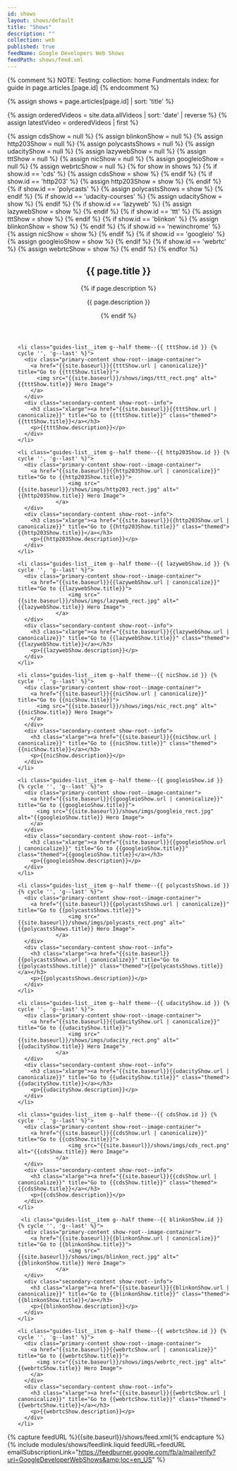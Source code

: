 ```yaml
---
id: shows
layout: shows/default
title: "Shows"
description: ""
collection: web
published: true
feedName: Google Developers Web Shows
feedPath: shows/feed.xml
---
```

{% comment %}
NOTE: Testing: collection: home
Fundmentals index: for guide in page.articles.[page.id]
{% endcomment %}

{% assign shows = page.articles[page.id] | sort: 'title'  %}

{% assign orderedVideos = site.data.allVideos | sort: 'date' | reverse %}
{% assign latestVideo = orderedVideos | first %}

{% assign cdsShow = null %}
{% assign blinkonShow = null %}
{% assign http203Show = null %}
{% assign polycastsShows = null %}
{% assign udacityShow = null %}
{% assign lazywebShow = null %}
{% assign tttShow = null %}
{% assign nicShow = null %}
{% assign googleioShow = null %}
{% assign webrtcShow = null %}
{% for show in shows %}
  {% if show.id == 'cds' %}
    {% assign cdsShow = show %}
  {% endif %}
  {% if show.id == 'http203' %}
    {% assign http203Show = show %}
  {% endif %}
  {% if show.id == 'polycasts' %}
    {% assign polycastsShows = show %}
  {% endif %}
  {% if show.id == 'udacity-courses' %}
    {% assign udacityShow = show %}
  {% endif %}
  {% if show.id == 'lazyweb' %}
    {% assign lazywebShow = show %}
  {% endif %}
  {% if show.id == 'ttt' %}
    {% assign tttShow = show %}
  {% endif %}
  {% if show.id == 'blinkon' %}
    {% assign blinkonShow = show %}
  {% endif %}
  {% if show.id == 'newinchrome' %}
    {% assign nicShow = show %}
  {% endif %}
  {% if show.id == 'googleio' %}
    {% assign googleioShow = show %}
  {% endif %}
  {% if show.id == 'webrtc' %}
    {% assign webrtcShow = show %}
  {% endif %}
{% endfor %}



<div class="guides-section">
  <header class="container">
      <h2 class="xxlarge">{{ page.title }}</h2>
      <div class="divider divider--secondary">
        <span class="themed divider-icon"></span>
      </div>
      {% if page.description %}
      <p>{{ page.description }}</p>
      {% endif %}
  </header>

  <ul class="guides-list container">

    <li class="guides-list__item g--half theme--{{ tttShow.id }} {% cycle '', 'g--last' %}">
      <div class="primary-content show-root--image-container">
        <a href="{{site.baseurl}}{{tttShow.url | canonicalize}}" title="Go to {{tttShow.title}}">
          <img src="{{site.baseurl}}/shows/imgs/ttt_rect.png" alt="{{tttShow.title}} Hero Image">
        </a>
      </div>
      <div class="secondary-content show-root--info">
        <h3 class="xlarge"><a href="{{site.baseurl}}{{tttShow.url | canonicalize}}" title="Go to {{tttShow.title}}" class="themed">{{tttShow.title}}</a></h3>
        <p>{{tttShow.description}}</p>
      </div>
    </li>

    <li class="guides-list__item g--half theme--{{ http203Show.id }} {% cycle '', 'g--last' %}">
      <div class="primary-content show-root--image-container">
      	<a href="{{site.baseurl}}{{http203Show.url | canonicalize}}" title="Go to {{http203Show.title}}">
					<img src="{{site.baseurl}}/shows/imgs/http203_rect.jpg" alt="{{http203Show.title}} Hero Image">
				</a>
      </div>
      <div class="secondary-content show-root--info">
        <h3 class="xlarge"><a href="{{site.baseurl}}{{http203Show.url | canonicalize}}" title="Go to {{http203Show.title}}" class="themed">{{http203Show.title}}</a></h3>
        <p>{{http203Show.description}}</p>
      </div>
    </li>

    <li class="guides-list__item g--half theme--{{ lazywebShow.id }} {% cycle '', 'g--last' %}">
      <div class="primary-content show-root--image-container">
      	<a href="{{site.baseurl}}{{lazywebShow.url | canonicalize}}" title="Go to {{lazywebShow.title}}">
					<img src="{{site.baseurl}}/shows/imgs/lazyweb_rect.jpg" alt="{{lazywebShow.title}} Hero Image">
				</a>
      </div>
      <div class="secondary-content show-root--info">
        <h3 class="xlarge"><a href="{{site.baseurl}}{{lazywebShow.url | canonicalize}}" title="Go to {{lazywebShow.title}}" class="themed">{{lazywebShow.title}}</a></h3>
        <p>{{lazywebShow.description}}</p>
      </div>
    </li>

    <li class="guides-list__item g--half theme--{{ nicShow.id }} {% cycle '', 'g--last' %}">
      <div class="primary-content show-root--image-container">
        <a href="{{site.baseurl}}{{nicShow.url | canonicalize}}" title="Go to {{nicShow.title}}">
          <img src="{{site.baseurl}}/shows/imgs/nic_rect.png" alt="{{nicShow.title}} Hero Image">
        </a>
      </div>
      <div class="secondary-content show-root--info">
        <h3 class="xlarge"><a href="{{site.baseurl}}{{nicShow.url | canonicalize}}" title="Go to {{nicShow.title}}" class="themed">{{nicShow.title}}</a></h3>
        <p>{{nicShow.description}}</p>
      </div>
    </li>

    <li class="guides-list__item g--half theme--{{ googleioShow.id }} {% cycle '', 'g--last' %}">
      <div class="primary-content show-root--image-container">
        <a href="{{site.baseurl}}{{googleioShow.url | canonicalize}}" title="Go to {{googleioShow.title}}">
          <img src="{{site.baseurl}}/shows/imgs/googleio_rect.jpg" alt="{{googleioShow.title}} Hero Image">
        </a>
      </div>
      <div class="secondary-content show-root--info">
        <h3 class="xlarge"><a href="{{site.baseurl}}{{googleioShow.url | canonicalize}}" title="Go to {{googleioShow.title}}" class="themed">{{googleioShow.title}}</a></h3>
        <p>{{googleioShow.description}}</p>
      </div>
    </li>

    <li class="guides-list__item g--half theme--{{ polycastsShows.id }} {% cycle '', 'g--last' %}">
      <div class="primary-content show-root--image-container">
      	<a href="{{site.baseurl}}{{polycastsShows.url | canonicalize}}" title="Go to {{polycastsShows.title}}">
					<img src="{{site.baseurl}}/shows/imgs/polycasts_rect.png" alt="{{polycastsShows.title}} Hero Image">
				</a>
      </div>
      <div class="secondary-content show-root--info">
        <h3 class="xlarge"><a href="{{site.baseurl}}{{polycastsShows.url | canonicalize}}" title="Go to {{polycastsShows.title}}" class="themed">{{polycastsShows.title}}</a></h3>
        <p>{{polycastsShows.description}}</p>
      </div>
    </li>

    <li class="guides-list__item g--half theme--{{ udacityShow.id }} {% cycle '', 'g--last' %}">
      <div class="primary-content show-root--image-container">
      	<a href="{{site.baseurl}}{{udacityShow.url | canonicalize}}" title="Go to {{udacityShow.title}}">
					<img src="{{site.baseurl}}/shows/imgs/udacity_rect.png" alt="{{udacityShow.title}} Hero Image">
				</a>
      </div>
      <div class="secondary-content show-root--info">
        <h3 class="xlarge"><a href="{{site.baseurl}}{{udacityShow.url | canonicalize}}" title="Go to {{udacityShow.title}}" class="themed">{{udacityShow.title}}</a></h3>
        <p>{{udacityShow.description}}</p>
      </div>
    </li>

    <li class="guides-list__item g--half theme--{{ cdsShow.id }} {% cycle '', 'g--last' %}">
      <div class="primary-content show-root--image-container">
      	<a href="{{site.baseurl}}{{cdsShow.url | canonicalize}}" title="Go to {{cdsShow.title}}">
					<img src="{{site.baseurl}}/shows/imgs/cds_rect.png" alt="{{cdsShow.title}} Hero Image">
				</a>
      </div>
      <div class="secondary-content show-root--info">
        <h3 class="xlarge"><a href="{{site.baseurl}}{{cdsShow.url | canonicalize}}" title="Go to {{cdsShow.title}}" class="themed">{{cdsShow.title}}</a></h3>
        <p>{{cdsShow.description}}</p>
      </div>
    </li>

     <li class="guides-list__item g--half theme--{{ blinkonShow.id }} {% cycle '', 'g--last' %}">
      <div class="primary-content show-root--image-container">
      	<a href="{{site.baseurl}}{{blinkonShow.url | canonicalize}}" title="Go to {{blinkonShow.title}}">
					<img src="{{site.baseurl}}/shows/imgs/blinkon_rect.jpg" alt="{{blinkonShow.title}} Hero Image">
				</a>
      </div>
      <div class="secondary-content show-root--info">
        <h3 class="xlarge"><a href="{{site.baseurl}}{{blinkonShow.url | canonicalize}}" title="Go to {{blinkonShow.title}}" class="themed">{{blinkonShow.title}}</a></h3>
        <p>{{blinkonShow.description}}</p>
      </div>
    </li>

    <li class="guides-list__item g--half theme--{{ webrtcShow.id }} {% cycle '', 'g--last' %}">
      <div class="primary-content show-root--image-container">
        <a href="{{site.baseurl}}{{webrtcShow.url | canonicalize}}" title="Go to {{webrtcShow.title}}">
          <img src="{{site.baseurl}}/shows/imgs/webrtc_rect.jpg" alt="{{webrtcShow.title}} Hero Image">
        </a>
      </div>
      <div class="secondary-content show-root--info">
        <h3 class="xlarge"><a href="{{site.baseurl}}{{webrtcShow.url | canonicalize}}" title="Go to {{webrtcShow.title}}" class="themed">{{webrtcShow.title}}</a></h3>
        <p>{{webrtcShow.description}}</p>
      </div>
    </li>

  </ul>
</div>

{% capture feedURL %}{{site.baseurl}}/shows/feed.xml{% endcapture %}
{% include modules/shows/feedlink.liquid feedURL=feedURL emailSubscriptionLink="https://feedburner.google.com/fb/a/mailverify?uri=GoogleDeveloperWebShows&amp;loc=en_US" %}

